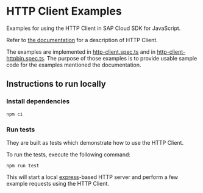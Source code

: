 # HTTP Client Examples

Examples for using the HTTP Client in SAP Cloud SDK for JavaScript.

Refer to [the documentation](https://sap.github.io/cloud-sdk/docs/js/features/connectivity/generic-http-client) for a description of HTTP Client.

The examples are implemented in [http-client.spec.ts](./http-client.spec.ts) and in [http-client-httpbin.spec.ts](./http-client-httpbin.spec.ts).
The purpose of those examples is to provide usable sample code for the examples mentioned the documentation.

## Instructions to run locally

### Install dependencies

```
npm ci
```

### Run tests

They are built as tests which demonstrate how to use the HTTP Client.

To run the tests, execute the following command:

```
npm run test
```

This will start a local [express](https://expressjs.com/)-based HTTP server and perform a few example requests using the HTTP Client.
